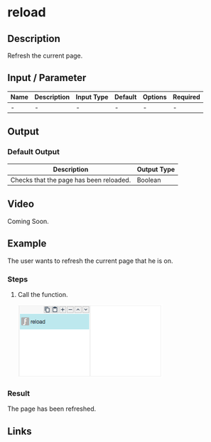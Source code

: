 # reload

## Description

Refresh the current page.

## Input / Parameter

| Name | Description | Input Type | Default | Options | Required |
| ------ | ------ | ------ | ------ | ------ | ------ |
| - | - | - | - | - | - |

## Output

### Default Output

| Description | Output Type |
| ------ | ------ |
| Checks that the page has been reloaded. | Boolean |

## Video

Coming Soon.

## Example

The user wants to refresh the current page that he is on.

### Steps

1. Call the function.

    ![](../../../../document/function/App/reload/reload-step-1.png?raw=true)

### Result

The page has been refreshed.

## Links
